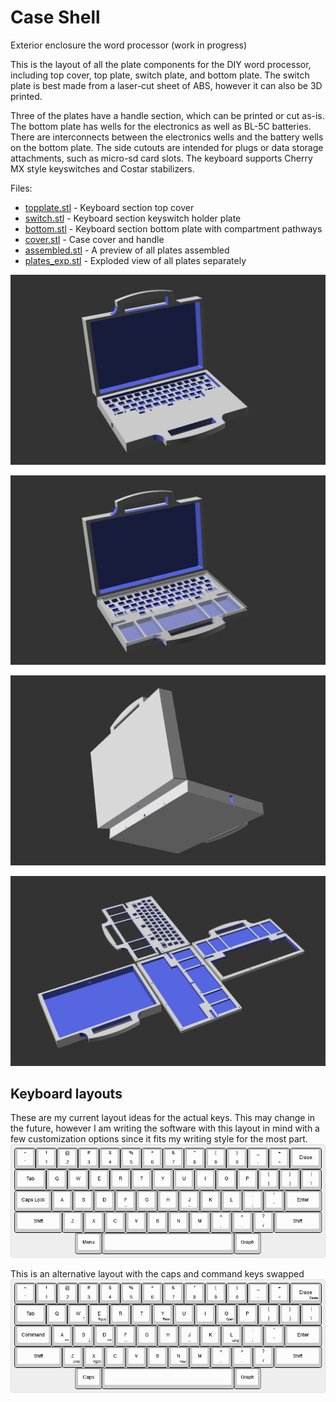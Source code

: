 # Case Shell
Exterior enclosure the word processor (work in progress)

This is the layout of all the plate components for the DIY word processor, including top cover, top plate, switch plate, and bottom plate. The switch plate is best made from a laser-cut sheet of ABS, however it can also be 3D printed.

Three of the plates have a handle section, which can be printed or cut as-is. The bottom plate has wells for the electronics as well as BL-5C batteries. There are interconnects between the electronics wells and the battery wells on the bottom plate. The side cutouts are intended for plugs or data storage attachments, such as micro-sd card slots. The keyboard supports Cherry MX style keyswitches and Costar stabilizers. 

Files:
* [topplate.stl](https://github.com/cypnk/WordProcessor/blob/master/hardware/case/topplate.stl) - Keyboard section top cover
* [switch.stl](https://github.com/cypnk/WordProcessor/blob/master/hardware/case/switch.stl) - Keyboard section keyswitch holder plate
* [bottom.stl](https://github.com/cypnk/WordProcessor/blob/master/hardware/case/bottom.stl) - Keyboard section bottom plate with compartment pathways
* [cover.stl](https://github.com/cypnk/WordProcessor/blob/master/hardware/case/cover.stl) - Case cover and handle
* [assembled.stl](https://github.com/cypnk/WordProcessor/blob/master/hardware/case/assembled.stl) - A preview of all plates assembled
* [plates_exp.stl](https://github.com/cypnk/WordProcessor/blob/master/hardware/case/assembled.stl) - Exploded view of all plates separately


![Exterior view](https://github.com/cypnk/WordProcessor/blob/master/hardware/case/screenshot1.png)

![Directly under the top layer](https://github.com/cypnk/WordProcessor/blob/master/hardware/case/screenshot2.png)

![Bottom view](https://github.com/cypnk/WordProcessor/blob/master/hardware/case/screenshot3.png)

![All plates in exploded view](https://github.com/cypnk/WordProcessor/blob/master/hardware/case/screenshot4.png)


## Keyboard layouts
These are my current layout ideas for the actual keys. This may change in the future, however I am writing the software with this layout in mind with a few customization options since it fits my writing style for the most part.
![Keyboard layout](https://github.com/cypnk/WordProcessor/blob/master/hardware/case/keyboard-layout.png)

This is an alternative layout with the caps and command keys swapped
![Alternative keyboard layout](https://github.com/cypnk/WordProcessor/blob/master/hardware/case/keyboard-layout-alt.png)
